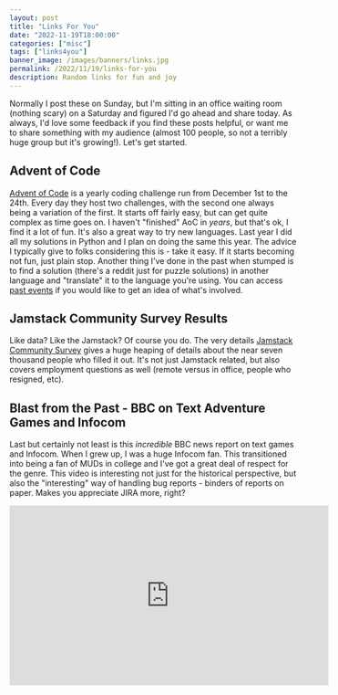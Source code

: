 ```yaml
---
layout: post
title: "Links For You"
date: "2022-11-19T18:00:00"
categories: ["misc"]
tags: ["links4you"]
banner_image: /images/banners/links.jpg
permalink: /2022/11/19/links-for-you
description: Random links for fun and joy
---
```


Normally I post these on Sunday, but I'm sitting in an office waiting room (nothing scary) on a Saturday and figured I'd go ahead and share today. As always, I'd love some feedback if you find these posts helpful, or want me to share something with my audience (almost 100 people, so not a terribly huge group but it's growing!). Let's get started.

## Advent of Code

[Advent of Code](https://adventofcode.com/) is a yearly coding challenge run from December 1st to the 24th. Every day they host two challenges, with the second one always being a variation of the first. It starts off fairly easy, but can get quite complex as time goes on. I haven't "finished" AoC in *years*, but that's ok, I find it a lot of fun. It's also a great way to try new languages. Last year I did all my solutions in Python and I plan on doing the same this year. The advice I typically give to folks considering this is - take it easy. If it starts becoming not fun, just plain stop. Another thing I've done in the past when stumped is to find a solution (there's a reddit just for puzzle solutions) in another language and "translate" it to the language you're using. You can access [past events](https://adventofcode.com/2022/events) if you would like to get an idea of what's involved. 

## Jamstack Community Survey Results

Like data? Like the Jamstack? Of course you do. The very details [Jamstack Community Survey](https://jamstack.org/survey/2022/) gives a huge heaping of details about the near seven thousand people who filled it out. It's not just Jamstack related, but also covers employment questions as well (remote versus in office, people who resigned, etc). 

## Blast from the Past - BBC on Text Adventure Games and Infocom

Last but certainly not least is this *incredible* BBC news report on text games and Infocom. When I grew up, I was a huge Infocom fan. This transitioned into being a fan of MUDs in college and I've got a great deal of respect for the genre. This video is interesting not just for the historical perspective, but also the "interesting" way of handling bug reports - binders of reports on paper. Makes you appreciate JIRA more, right? 

<iframe width="560" height="315" src="https://www.youtube.com/embed/qXAubRZ-qjw" title="YouTube video player" frameborder="0" allow="accelerometer; autoplay; clipboard-write; encrypted-media; gyroscope; picture-in-picture" allowfullscreen style="margin:auto;display:block"></iframe>

<p/>
